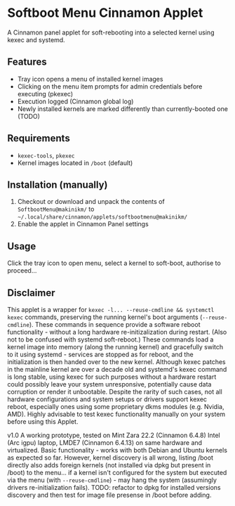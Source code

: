 # Softboot Menu Cinnamon Applet

A Cinnamon panel applet for soft-rebooting into a selected kernel using kexec and systemd.

## Features
- Tray icon opens a menu of installed kernel images
- Clicking on the menu item prompts for admin credentials before executing (pkexec)
- Execution logged (Cinnamon global log)
- Newly installed kernels are marked differently than currently-booted one (TODO)

## Requirements
- `kexec-tools`, `pkexec`
- Kernel images located in `/boot` (default)

## Installation (manually)
1. Checkout or download and unpack the contents of `SoftbootMenu@makinikm/` to `~/.local/share/cinnamon/applets/softbootmenu@makinikm/`
2. Enable the applet in Cinnamon Panel settings

## Usage
Click the tray icon to open menu, select a kernel to soft-boot, authorise to proceed...

## Disclaimer
This applet is a wrapper for `kexec -l... --reuse-cmdline && systemctl kexec` commands, preserving the running kernel's boot arguments (`--reuse-cmdline`). These commands in sequence provide a software reboot functionality - without a long hardware re-initizalization during restart. (Also not to be confused with systemd soft-reboot.) These commands load a kernel image into memory (along the running kernel) and gracefully switch to it using systemd - services are stopped as for reboot, and the initialization is then handed over to the new kernel. Although kexec patches in the mainline kernel are over a decade old and systemd's kexec command is long stable, using kexec for such purposes without a hardware restart could possibly leave your system unresponsive, potentially cause data corruption or render it unbootable. Despite the rarity of such cases, not all hardware configurations and system setups or drivers support kexec reboot, especially ones using some proprietary dkms modules (e.g. Nvidia, AMD). Highly advisable to test kexec functionality manually on your system before using this Applet.

v1.0 
A working prototype, tested on Mint Zara 22.2 (Cinnamon 6.4.8) Intel (Arc igpu) laptop, LMDE7 (Cinnamon 6.4.13) on same hardware and virtualized. Basic functionality - works with both Debian and Ubuntu kernels as expected so far. However, kernel discovery is all wrong, listing /boot directly also adds foreign kernels (not installed via dpkg but present in /boot) to the menu... if a kernel isn't configured for the system but executed via the menu (with `--reuse-cmdline`) - may hang the system (assumingly drivers re-initialization fails). TODO: refactor to dpkg for installed versions discovery and then test for image file presense in /boot before adding.
